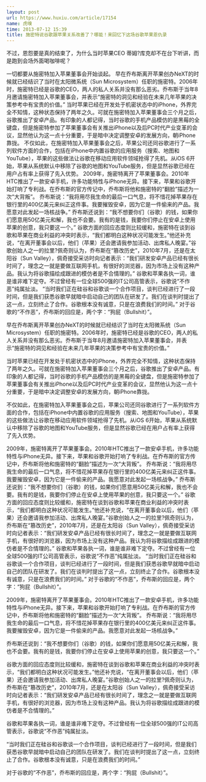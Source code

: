 ```yaml
---
layout: post
url: https://www.huxiu.com/article/17154
name: 虎嗅
time: 2013-07-12 15:39
title: 施密特说谷歌跟苹果关系改善了？哪能！来回忆下这场谷歌苹果恩仇录
---
```

不过，恩怨要是真的结束了，为什么当时苹果CEO 蒂姆?库克却不在台下听讲，而是跑到会场外面喝咖啡呢？

一切都要从施密特加入苹果董事会开始谈起。 早在乔布斯离开苹果创办NeXT的时候就已经结识了当时在太阳微系统（Sun Microsystem）任职的施密特。2006年时，施密特已经是谷歌的CEO，两人的私人关系并没有那么恶劣。乔布斯于当年8月邀请施密特加入苹果董事会，并表示“施密特的洞见和经验在未来几年苹果的决策参考中有宝贵的价值。” 当时苹果已经在开发处于机密状态中的iPhone，外界完全不知情，这种状态保持了两年之久。可就在施密特加入苹果董事会三个月之后，谷歌推出了安卓产品。有印象的人都记得，当时谷歌的手机产品模仿的是黑莓的全键盘，但是施密特参加了苹果董事会有关推出iPhone以及后PC时代产业变革的会议，显然他认为这一点十分重要，于是暗中决定调整安卓的发展方向，朝iPhone靠拢。 不仅如此，在施密特加入苹果董事会之后，苹果公司还同谷歌进行了一系列软件方面的合作，包括在iPhone中内置谷歌的应用服务（搜索、地图和YouTube），苹果的这些做法让谷歌在移动应用软件领域抢得了先机。从iOS 6开始，苹果从系统默认中移除了谷歌的地图和YouTube服务，但是显然谷歌已经在用户占有率上获得了先入优势。 2009年，施密特离开了苹果董事会。2010年HTC推出了一款安卓手机，许多功能特性与iPhone无异。接下来，苹果和谷歌开始打响了专利战。在乔布斯的官方传记中，乔布斯将他和施密特的“翻脸”描述为一次“大背叛”。 乔布斯说：“我将用尽我生命的最后一口气息，将不惜花掉苹果存在银行里的400亿美元来纠正这件事。我要摧毁安卓，因为它是一件偷来的产品。我愿意对此发起一场核战争。” 乔布斯还说到：“我不想要你们（谷歌）的钱，如果你们愿意用50亿美元和解，我也不会要。我有的是钱，我要你们停止在安卓上使用苹果的创意，我只要这一个。” 谷歌方面的回应态度则比较缓和，施密特在谈到谷歌和苹果在商业利益的冲突时表示，“我们都明白这种状况可能发生。”他还补充说，“在离开董事会以后，他们（苹果）还会邀请我参加活动、出席私人晚宴。”谷歌创始人之一的拉里?佩奇则认为，乔布斯在“篡改历史”，2010年7月，还是在太阳谷（Sun Valley），佩奇接受采访时向记者表示：“我们研发安卓产品已经有很长时间了，理念之一就是要做互联网手机，有很好的浏览器，因为市场上没有这种产品。我认为将谷歌描绘成跟进的模仿者是不合情理的。” 谷歌和苹果各执一词，谁是谁非难下定夺。不过曾经有一位全球500强的IT公司高管表示，谷歌说“不作恶”纯属扯淡。 “当时我们正在硅谷和谷歌谈一个合作项目，谈判已经进行了一段时间，但是我们获悉谷歌早就暗中启动自己的团队在研发了。我们在谈判时提出了这一点，立刻终止了合作。谷歌根本没有诚意，只是在浪费我们的时间。” 对于谷歌的“不作恶”，乔布斯的回应是，两个字：“狗屁（Bullshit）”。

早在乔布斯离开苹果创办NeXT的时候就已经结识了当时在太阳微系统（Sun Microsystem）任职的施密特。2006年时，施密特已经是谷歌的CEO，两人的私人关系并没有那么恶劣。乔布斯于当年8月邀请施密特加入苹果董事会，并表示“施密特的洞见和经验在未来几年苹果的决策参考中有宝贵的价值。”

当时苹果已经在开发处于机密状态中的iPhone，外界完全不知情，这种状态保持了两年之久。可就在施密特加入苹果董事会三个月之后，谷歌推出了安卓产品。有印象的人都记得，当时谷歌的手机产品模仿的是黑莓的全键盘，但是施密特参加了苹果董事会有关推出iPhone以及后PC时代产业变革的会议，显然他认为这一点十分重要，于是暗中决定调整安卓的发展方向，朝iPhone靠拢。

不仅如此，在施密特加入苹果董事会之后，苹果公司还同谷歌进行了一系列软件方面的合作，包括在iPhone中内置谷歌的应用服务（搜索、地图和YouTube），苹果的这些做法让谷歌在移动应用软件领域抢得了先机。从iOS 6开始，苹果从系统默认中移除了谷歌的地图和YouTube服务，但是显然谷歌已经在用户占有率上获得了先入优势。

2009年，施密特离开了苹果董事会。2010年HTC推出了一款安卓手机，许多功能特性与iPhone无异。接下来，苹果和谷歌开始打响了专利战。在乔布斯的官方传记中，乔布斯将他和施密特的“翻脸”描述为一次“大背叛”。 乔布斯说：“我将用尽我生命的最后一口气息，将不惜花掉苹果存在银行里的400亿美元来纠正这件事。我要摧毁安卓，因为它是一件偷来的产品。我愿意对此发起一场核战争。” 乔布斯还说到：“我不想要你们（谷歌）的钱，如果你们愿意用50亿美元和解，我也不会要。我有的是钱，我要你们停止在安卓上使用苹果的创意，我只要这一个。” 谷歌方面的回应态度则比较缓和，施密特在谈到谷歌和苹果在商业利益的冲突时表示，“我们都明白这种状况可能发生。”他还补充说，“在离开董事会以后，他们（苹果）还会邀请我参加活动、出席私人晚宴。”谷歌创始人之一的拉里?佩奇则认为，乔布斯在“篡改历史”，2010年7月，还是在太阳谷（Sun Valley），佩奇接受采访时向记者表示：“我们研发安卓产品已经有很长时间了，理念之一就是要做互联网手机，有很好的浏览器，因为市场上没有这种产品。我认为将谷歌描绘成跟进的模仿者是不合情理的。” 谷歌和苹果各执一词，谁是谁非难下定夺。不过曾经有一位全球500强的IT公司高管表示，谷歌说“不作恶”纯属扯淡。 “当时我们正在硅谷和谷歌谈一个合作项目，谈判已经进行了一段时间，但是我们获悉谷歌早就暗中启动自己的团队在研发了。我们在谈判时提出了这一点，立刻终止了合作。谷歌根本没有诚意，只是在浪费我们的时间。” 对于谷歌的“不作恶”，乔布斯的回应是，两个字：“狗屁（Bullshit）”。

2009年，施密特离开了苹果董事会。2010年HTC推出了一款安卓手机，许多功能特性与iPhone无异。接下来，苹果和谷歌开始打响了专利战。在乔布斯的官方传记中，乔布斯将他和施密特的“翻脸”描述为一次“大背叛”。 乔布斯说：“我将用尽我生命的最后一口气息，将不惜花掉苹果存在银行里的400亿美元来纠正这件事。我要摧毁安卓，因为它是一件偷来的产品。我愿意对此发起一场核战争。”

乔布斯还说到：“我不想要你们（谷歌）的钱，如果你们愿意用50亿美元和解，我也不会要。我有的是钱，我要你们停止在安卓上使用苹果的创意，我只要这一个。”

谷歌方面的回应态度则比较缓和，施密特在谈到谷歌和苹果在商业利益的冲突时表示，“我们都明白这种状况可能发生。”他还补充说，“在离开董事会以后，他们（苹果）还会邀请我参加活动、出席私人晚宴。”谷歌创始人之一的拉里?佩奇则认为，乔布斯在“篡改历史”，2010年7月，还是在太阳谷（Sun Valley），佩奇接受采访时向记者表示：“我们研发安卓产品已经有很长时间了，理念之一就是要做互联网手机，有很好的浏览器，因为市场上没有这种产品。我认为将谷歌描绘成跟进的模仿者是不合情理的。”

谷歌和苹果各执一词，谁是谁非难下定夺。不过曾经有一位全球500强的IT公司高管表示，谷歌说“不作恶”纯属扯淡。

“当时我们正在硅谷和谷歌谈一个合作项目，谈判已经进行了一段时间，但是我们获悉谷歌早就暗中启动自己的团队在研发了。我们在谈判时提出了这一点，立刻终止了合作。谷歌根本没有诚意，只是在浪费我们的时间。”

对于谷歌的“不作恶”，乔布斯的回应是，两个字：“狗屁（Bullshit）”。

